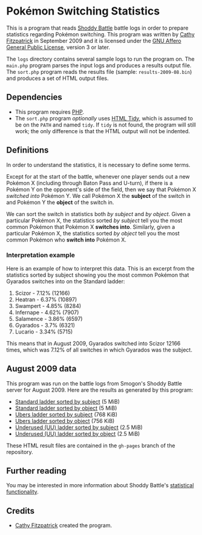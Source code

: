# Pok&eacute;mon Switching Statistics

This is a program that reads [Shoddy Battle][] battle logs in order to prepare
statistics regarding Pok&eacute;mon switching. This program was written by
[Cathy Fitzpatrick][cathyjf] in September 2009 and it is licensed under the
[GNU Affero General Public License][agpl3], version 3 or later.

The `logs` directory contains several sample logs to run the program on. The
`main.php` program parses the input logs and produces a results output file.
The `sort.php` program reads the results file (sample: `results-2009-08.bin`)
and produces a set of HTML output files.

## Dependencies

+ This program requires [PHP][].
+ The `sort.php` program _optionally_ uses [HTML Tidy][], which is assumed to
  be on the `PATH` and named `tidy`. If `tidy` is not found, the program will
  still work; the only difference is that the HTML output will not be indented.

## Definitions

In order to understand the statistics, it is necessary to define some terms.

Except for at the start of the battle, whenever one player sends out a new
Pokémon X (including through Baton Pass and U-turn), if there is a Pokémon Y on
the opponent's side of the field, then we say that Pokémon X _switched into_
Pokémon Y. We call Pokémon X the **subject** of the switch in and Pokémon Y the
**object** of the switch in.

We can sort the switch in statistics both _by subject_ and _by object_. Given a
particular Pokémon X, the statistics sorted _by subject_ tell you the most
common Pokémon that Pokémon X **switches into**. Similarly, given a particular
Pokémon X, the statistics sorted _by object_ tell you the most common Pokémon
who **switch into** Pokémon X.

### Interpretation example

Here is an example of how to interpret this data. This is an excerpt from the
statistics sorted by subject showing you the most common Pokémon that Gyarados
switches into on the Standard ladder:

1. Scizor - 7.12% (12166)
2. Heatran - 6.37% (10897)
3. Swampert - 4.85% (8284)
4. Infernape - 4.62% (7907)
5. Salamence - 3.86% (6597)
6. Gyarados - 3.7% (6321)
7. Lucario - 3.34% (5715)

This means that in August 2009, Gyarados switched into Scizor 12166 times,
which was 7.12% of all switches in which Gyarados was the subject.

## August 2009 data

This program was run on the battle logs from Smogon's Shoddy Battle server for
August 2009. Here are the results as generated by this program:

+ [Standard ladder sorted by subject](http://cathyjf.github.com/PokemonSwitchStats/stats-2009-08/standard_by_subject.htm) (5 MiB)
+ [Standard ladder sorted by object](http://cathyjf.github.com/PokemonSwitchStats/stats-2009-08/standard_by_object.htm) (5 MiB)
+ [Ubers ladder sorted by subject](http://cathyjf.github.com/PokemonSwitchStats/stats-2009-08/ubers_by_subject.htm) (768 KiB)
+ [Ubers ladder sorted by object](http://cathyjf.github.com/PokemonSwitchStats/stats-2009-08/ubers_by_object.htm) (756 KiB)
+ [Underused (UU) ladder sorted by subject](http://cathyjf.github.com/PokemonSwitchStats/stats-2009-08/underused_by_subject.htm) (2.5 MiB)
+ [Underused (UU) ladder sorted by object](http://cathyjf.github.com/PokemonSwitchStats/stats-2009-08/underused_by_object.htm) (2.5 MiB)

These HTML result files are contained in the `gh-pages` branch of the
repository.

## Further reading

You may be interested in more information about Shoddy Battle's
[statistical functionality][stats].

## Credits

+ [Cathy Fitzpatrick][cathyjf] created the program.

[Shoddy Battle]: http://pokemonlab.com
[cathyjf]: https://cathyjf.com
[agpl3]: http://www.fsf.org/licensing/licenses/agpl-3.0.html
[PHP]: http://php.net
[HTML Tidy]: http://tidy.sourceforge.net/
[stats]: http://pokemonlab.com/about#statistical-data
